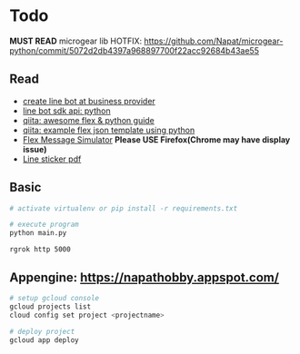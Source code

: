 # Todo

**MUST READ** microgear lib HOTFIX: https://github.com/Napat/microgear-python/commit/5072d2db4397a968897700f22acc92684b43ae55 

## Read

- [create line bot at business provider](https://developers.line.me/console/)
- [line bot sdk api: python](https://github.com/line/line-bot-sdk-python)
- [qiita: awesome flex & python guide](https://qiita.com/tag1216/items/1a1ad0d963dc8f7413d5)
- [qiita: example flex json template using python](https://github.com/tag1216/linebot-qiita)
- [Flex Message Simulator](https://developers.line.me/console/fx/) **Please USE Firefox(Chrome may have display issue)**
- [Line sticker pdf](https://devdocs.line.me/files/sticker_list.pdf)

## Basic

``` bash
# activate virtualenv or pip install -r requirements.txt

# execute program
python main.py
```

``` ngrok
rgrok http 5000
```


## Appengine: https://napathobby.appspot.com/

``` bash
# setup gcloud console
gcloud projects list
cloud config set project <projectname>

# deploy project
gcloud app deploy
```
